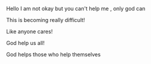 Hello I am not okay but you can't help me , only god can


This is becoming really difficult!


Like anyone cares!

God help us all!


God helps those who help themselves
